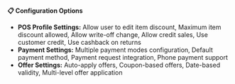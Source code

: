 **📋 Configuration Options**

- **POS Profile Settings:** Allow user to edit item discount, Maximum item discount allowed, Allow write-off change, Allow credit sales, Use customer credit, Use cashback on returns
- **Payment Settings:** Multiple payment modes configuration, Default payment method, Payment request integration, Phone payment support
- **Offer Settings:** Auto-apply offers, Coupon-based offers, Date-based validity, Multi-level offer application
